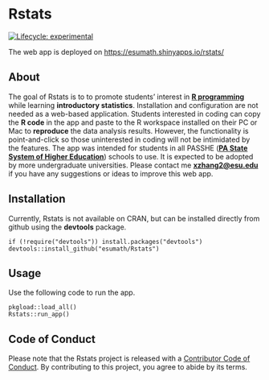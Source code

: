 
<!-- README.md is generated from README.Rmd. Please edit that file -->

# Rstats

<!-- badges: start -->

[![Lifecycle:
experimental](https://img.shields.io/badge/lifecycle-experimental-orange.svg)](https://www.tidyverse.org/lifecycle/#experimental)
<!-- badges: end -->

The web app is deployed on <https://esumath.shinyapps.io/rstats/>

## About

The goal of Rstats is to to promote students’ interest in [**R
programming**](https://cran.r-project.org/) while learning
**introductory statistics**. Installation and configuration are not
needed as a web-based application. Students interested in coding can
copy the **R code** in the app and paste to the R workspace installed on
their PC or Mac to **reproduce** the data analysis results. However, the
functionality is point-and-click so those uninterested in coding will
not be intimidated by the features. The app was intended for students in
all PASSHE ([**PA State System of Higher
Education**](https://www.passhe.edu)) schools to use. It is expected to
be adopted by more undergraduate universities. Please contact me
**<xzhang2@esu.edu>** if you have any suggestions or ideas to improve
this web app.

## Installation

Currently, Rstats is not available on CRAN, but can be installed
directly from github using the **devtools** package.

    if (!require("devtools")) install.packages("devtools")
    devtools::install_github("esumath/Rstats")

## Usage

Use the following code to run the app.

    pkgload::load_all()
    Rstats::run_app()

## Code of Conduct

Please note that the Rstats project is released with a [Contributor Code
of
Conduct](https://contributor-covenant.org/version/2/0/CODE_OF_CONDUCT.html).
By contributing to this project, you agree to abide by its terms.
